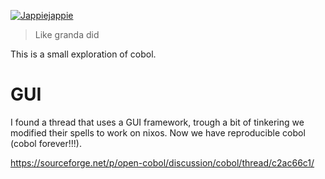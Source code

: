 [![Jappiejappie](https://img.shields.io/badge/twitch.tv-jappiejappie-purple?logo=twitch)](https://www.twitch.tv/jappiejappie)

> Like granda did

This is a small exploration of cobol.

# GUI
I found a thread that uses a GUI framework, trough a bit of tinkering we modified their spells to work on nixos.
Now we have reproducible cobol (cobol forever!!!).

https://sourceforge.net/p/open-cobol/discussion/cobol/thread/c2ac66c1/
